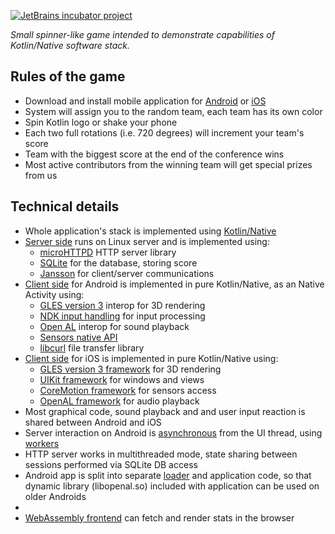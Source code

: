 [![JetBrains incubator project](http://jb.gg/badges/incubator.svg)](https://confluence.jetbrains.com/display/ALL/JetBrains+on+GitHub)

<i>Small spinner-like game intended to demonstrate capabilities of Kotlin/Native software stack.</i>

<h2>Rules of the game</h2>
<ul>
    <li>Download and install mobile application for <a href="https://goo.gl/BsA73T">Android</a> or
        <a href="https://not.yet.here">iOS</a></li>
    <li>System will assign you to the random team, each team has its own color</li>
    <li>Spin Kotlin logo or shake your phone</li>
    <li>Each two full rotations (i.e. 720 degrees) will increment your team's score</li>
    <li>Team with the biggest score at the end of the conference wins</li>
    <li>Most active contributors from the winning team will get special prizes from us</li>
</ul>
<h2>Technical details</h2>
<ul>
    <li>Whole application's stack is implemented using <a href="https://github.com/JetBrains/kotlin-native">Kotlin/Native</a></li>
    <li><a href="https://github.com/JetBrains/kotlin-conf-demos/blob/master/kotlin-native/samples/fullstack/httpserver/HttpServer.kt">Server side</a>
        runs on Linux server and is implemented using:
        <ul>
          <li><a href="https://www.gnu.org/software/libmicrohttpd/">microHTTPD</a> HTTP server library</li>
          <li><a href="https://www.sqlite.org/">SQLite</a> for the database, storing score</li>
          <li><a href="http://www.digip.org/jansson/">Jansson</a> for client/server communications</li>
        </ul>
       </li>
    <li> <a href="https://github.com/JetBrains/kotlin-conf-demos/blob/master/kotlin-native/samples/fullstack/clients/android/src/main/kotlin/engine.kt">Client side</a>
        for Android is implemented in pure Kotlin/Native, as an Native Activity using:
        <ul>
         <li><a href="https://developer.android.com/guide/topics/graphics/opengl.html">GLES version 3</a> interop for 3D rendering</li>
         <li><a href="https://developer.android.com/ndk/reference/group___input.html">NDK input handling</a> for input processing</li>
         <li><a href="https://www.openal.org/">Open AL</a> interop for sound playback</li>
         <li><a href="https://developer.android.com/ndk/reference/group___sensor.html">Sensors native API</a></li>
         <li><a href="https://curl.haxx.se/libcurl/">libcurl</a> file transfer library
        </ul>
    <li><a href="https://github.com/JetBrains/kotlin-conf-demos/blob/master/kotlin-native/samples/fullstack/clients/ios">Client side</a>
       for iOS is implemented in pure Kotlin/Native using:
       <ul>
        <li><a href="https://developer.apple.com/documentation/opengles">GLES version 3 framework</a> for 3D rendering</li>
        <li>
          <a href="https://developer.apple.com/documentation/uikit">UIKit framework</a> for windows and views
        </li>
        <li>
          <a href="https://developer.apple.com/documentation/coremotion">CoreMotion framework</a> for sensors access
        </li>
        <li>
          <a href="https://developer.apple.com/library/content/documentation/Miscellaneous/Conceptual/iPhoneOSTechOverview/MediaLayer/MediaLayer.html#//apple_ref/doc/uid/TP40007898-CH9-SW13">OpenAL framework</a> for audio playback
        </li>
       </ul>
       </li>
    <li>Most graphical code, sound playback and and user input reaction is shared between Android and iOS</li>
    <li>Server interaction on Android is <a href="https://github.com/JetBrains/kotlin-conf-demos/blob/master/kotlin-native/samples/fullstack/clients/android/src/main/kotlin/engine.kt#L107">asynchronous</a>
        from the UI thread, using <a href="https://github.com/JetBrains/kotlin-native/tree/master/samples/workers">workers</a></li>
    <li>HTTP server works in multithreaded mode, state sharing between sessions performed via SQLite DB access</li>
    <li>Android app is split into separate <a href="https://github.com/JetBrains/kotlin-conf-demos/blob/master/kotlin-native/samples/fullstack/clients/android/src/loader/kotlin/loader.kt">loader</a>
     and application code, so that dynamic library (libopenal.so) included with application can be used on older Androids</li>
    <li><li><a href="https://github.com/JetBrains/kotlin-conf-demos/tree/master/kotlin-native/samples/fullstack/clients/webassembly">WebAssembly frontend</a>
               can fetch and render stats in the browser</li>
</ul>

